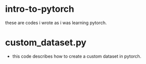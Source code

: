 # intro-to-pytorch

these are codes i wrote as i was learning pytorch.

# custom_dataset.py

* this code describes how to create a custom dataset in pytorch.
